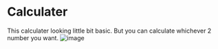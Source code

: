 # Calculater
This calculater looking little bit basic. But you can calculate whichever 2 number you want. 
![image](https://user-images.githubusercontent.com/112412065/190988074-086d5982-9ce7-4ff4-9113-e0f0b1e85b1c.png)
